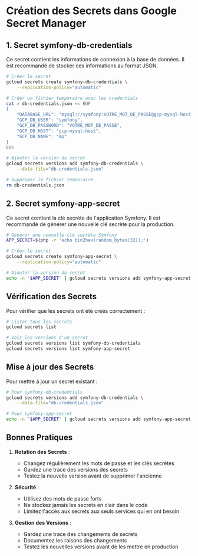 # Création des Secrets dans Google Secret Manager

## 1. Secret symfony-db-credentials

Ce secret contient les informations de connexion à la base de données. Il est recommandé de stocker ces informations au format JSON.

```bash
# Créer le secret
gcloud secrets create symfony-db-credentials \
    --replication-policy="automatic"

# Créer un fichier temporaire avec les credentials
cat > db-credentials.json << EOF
{
    "DATABASE_URL": "mysql://symfony:VOTRE_MOT_DE_PASSE@gcp-mysql-host:3306/mp?serverVersion=8.0",
    "GCP_DB_USER": "symfony",
    "GCP_DB_PASSWORD": "VOTRE_MOT_DE_PASSE",
    "GCP_DB_HOST": "gcp-mysql-host",
    "GCP_DB_NAME": "mp"
}
EOF

# Ajouter la version du secret
gcloud secrets versions add symfony-db-credentials \
    --data-file="db-credentials.json"

# Supprimer le fichier temporaire
rm db-credentials.json
```

## 2. Secret symfony-app-secret

Ce secret contient la clé secrète de l'application Symfony. Il est recommandé de générer une nouvelle clé secrète pour la production.

```bash
# Générer une nouvelle clé secrète Symfony
APP_SECRET=$(php -r 'echo bin2hex(random_bytes(32));')

# Créer le secret
gcloud secrets create symfony-app-secret \
    --replication-policy="automatic"

# Ajouter la version du secret
echo -n "$APP_SECRET" | gcloud secrets versions add symfony-app-secret --data-file=-
```

## Vérification des Secrets

Pour vérifier que les secrets ont été créés correctement :

```bash
# Lister tous les secrets
gcloud secrets list

# Voir les versions d'un secret
gcloud secrets versions list symfony-db-credentials
gcloud secrets versions list symfony-app-secret
```

## Mise à jour des Secrets

Pour mettre à jour un secret existant :

```bash
# Pour symfony-db-credentials
gcloud secrets versions add symfony-db-credentials \
    --data-file="db-credentials.json"

# Pour symfony-app-secret
echo -n "$APP_SECRET" | gcloud secrets versions add symfony-app-secret --data-file=-
```

## Bonnes Pratiques

1. **Rotation des Secrets** :
   - Changez régulièrement les mots de passe et les clés secrètes
   - Gardez une trace des versions des secrets
   - Testez la nouvelle version avant de supprimer l'ancienne

2. **Sécurité** :
   - Utilisez des mots de passe forts
   - Ne stockez jamais les secrets en clair dans le code
   - Limitez l'accès aux secrets aux seuls services qui en ont besoin

3. **Gestion des Versions** :
   - Gardez une trace des changements de secrets
   - Documentez les raisons des changements
   - Testez les nouvelles versions avant de les mettre en production 